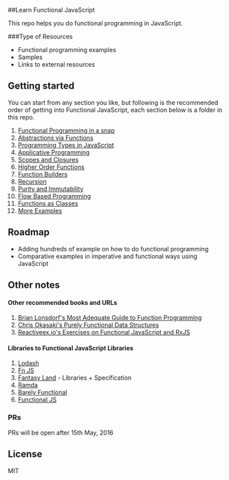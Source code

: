 ##Learn Functional JavaScript

This repo helps you do functional programming in JavaScript.

###Type of Resources

* Functional programming examples
* Samples
* Links to external resources

## Getting started

You can start from any section you like, but following is the recommended
order of getting into Functional JavaScript, each section below is 
a folder in this repo.

1. [Functional Programming in a snap](functional-programming-in-a-snap/README.md)
2. [Abstractions via Functions](abstraction-via-function/README.md)
3. [Programming Types in JavaScript](programming-types-in-javascript/README.md)
4. [Applicative Programming](applicative-programming//README.md)
5. [Scopes and Closures](scopes-and-closures/README.md)
6. [Higher Order Functions](higher-order-function/README.md)
7. [Function Builders](function-builders/README.md)
8. [Recursion](recursion/README.md)
9. [Purity and Immutability](purity-and-immutability/README.md)
10. [Flow Based Programming](flow-based-programming/README.md)
11. [Functions as Classes](functions-as-classes/README.md)
12. [More Examples](more-examples/README.md) 


## Roadmap

- Adding hundreds of example on how to do functional programming
- Comparative examples in imperative and functional ways using JavaScript


## Other notes

#### Other recommended books and URLs

1. [Brian Lonsdorf's Most Adequate Guide to Function Programming](https://drboolean.gitbooks.io/mostly-adequate-guide/content/)
2. [Chris Okasaki's Purely Functional Data Structures](http://www.amazon.com/Purely-Functional-Structures-Chris-Okasaki/dp/0521663504/ref=as_li_ss_tl?ie=UTF8&linkCode=ll1&tag=eejs-20&linkId=4b47c3066747c540cf74b295102e0f3e)
3. [Reactiveex.io's Exercises on Functional JavaScript and RxJS](http://reactivex.io/learnrx/)

#### Libraries to Functional JavaScript Libraries

1. [Lodash](https://lodash.com/)
2. [Fn JS](http://eliperelman.com/fn.js/)
3. [Fantasy Land](https://github.com/fantasyland) - Libraries + Specification
4. [Ramda](https://github.com/ramda/ramda)
5. [Barely Functional](https://github.com/cullophid/barely-functional)
6. [Functional JS](http://functionaljs.com/)
 
 
### PRs

PRs will be open after 15th May, 2016

## License

MIT